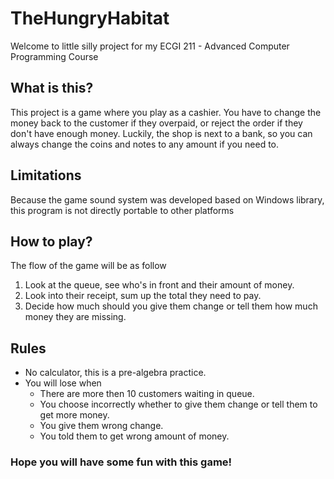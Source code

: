 # TheHungryHabitat

Welcome to little silly project for my ECGI 211 - Advanced Computer Programming Course

## What is this?

This project is a game where you play as a cashier. You have to change the money back to the customer if they overpaid, or reject the order if they don't have enough money. Luckily, the shop is next to a bank, so you can always change the coins and notes to any amount if you need to.

## Limitations

Because the game sound system was developed based on Windows library, this program is not directly portable to other platforms

## How to play?

The flow of the game will be as follow

1. Look at the queue, see who's in front and their amount of money.
2. Look into their receipt, sum up the total they need to pay.
3. Decide how much should you give them change or tell them how much money they are missing.

## Rules

- No calculator, this is a pre-algebra practice.
- You will lose when
  - There are more then 10 customers waiting in queue.
  - You choose incorrectly whether to give them change or tell them to get more money.
  - You give them wrong change.
  - You told them to get wrong amount of money.

### Hope you will have some fun with this game!
